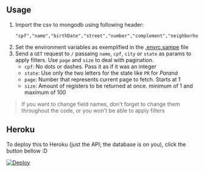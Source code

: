 ## Usage

1. Import the csv to mongodb using following header:
   ```csv
   "cpf","name","birthDate","street","number","complement","neighborhood","cep","city","state","mothersName"
   ```
2. Set the environment variables as exemplified in the [.envrc.sampe](/.envrc.sample) file
3. Send a `GET` request to `/` passaing `name`, `cpf`, `city` or `state` as params to apply filters. Use `page` and `size` to deal with pagination.
   - `cpf`: No dots or dashes. Pass it as if it was an integer
   - `state`: Use only the two letters for the state like `PR` for *Paraná*
   - `page`: Number that represents current page to fetch. Starts at 1
   - `size`: Amount of registers to be returned at once. minimum of 1 and maximum of 100

> If you want to change field names, don't forget to change them throughout the code, or you won't be able to apply filters

## Heroku

To deploy this to Heroku (just the API; the database is on you), click the button bellow :D

[![Deploy](https://www.herokucdn.com/deploy/button.svg)](https://heroku.com/deploy)
